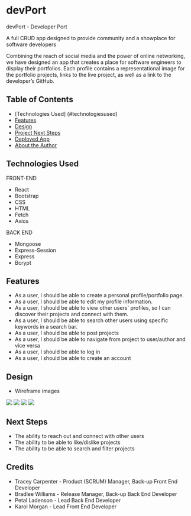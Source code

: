 # devPort

devPort - Developer Port 

A full CRUD app designed to provide community and a showplace for software developers



Combining the reach of social media and the power of online networking, we have designed an app that creates a place for software engineers to display their portfolios. Each profile contains a representational image for the portfolio projects, links to the live project, as well as a link to the developer’s GitHub.

## Table of Contents
* [Technologies Used] (#technologiesused)
* [Features](#features)
* [Design](#design)
* [Project Next Steps](#nextsteps)
* [Deployed App](#deployment)
* [About the Author](#author)

## <a name="technologiesused"></a>Technologies Used
FRONT-END
* React
* Bootstrap
* CSS
* HTML
* Fetch
* Axios

BACK END
* Mongoose
* Express-Session
* Express
* Bcrypt

## Features
* As a user, I should be able to create a personal profile/portfolio page.
* As a user, I should be able to edit my profile information.
* As a user, I should be able to view other users' profiles, so I can discover their projects and connect with them.
* As a user, I should be able to search other users using specific keywords in a search bar.
* As a user, I should be able to post projects
* As a user, I should be able to navigate from project to user/author and vice versa
* As a user, I should be able to log in
* As a user, I should be able to create an account

## Design
* Wireframe images
<img src="[SocDevWireframes/SocDev1.png](https://res.cloudinary.com/dzbkpvk1h/image/upload/v1704423705/SocDev1_un2ng9.png)">
<img src="[SocDevWireframes/SocDev2.png](https://res.cloudinary.com/dzbkpvk1h/image/upload/v1704423727/SocDev2_vgh26l.png)">
<img src="[SocDevWireframes/SocDev3.png](https://res.cloudinary.com/dzbkpvk1h/image/upload/v1704423727/SocDev3_e2ims6.png)">
<img src="[SocDevWireframes/SocDev4.png](https://res.cloudinary.com/dzbkpvk1h/image/upload/v1704423728/SocDev4_ph5uho.png)">

## Next Steps
* The ability to reach out and connect with other users
* The ability to be able to like/dislike projects
* The ability to be able to search and filter projects

## Credits
* Tracey Carpenter - Product (SCRUM) Manager, Back-up Front End Developer
* Bradlee Williams - Release Manager, Back-up Back End Developer
* Petal Ladenson - Lead Back End Developer
* Karol Morgan - Lead Front End Developer
